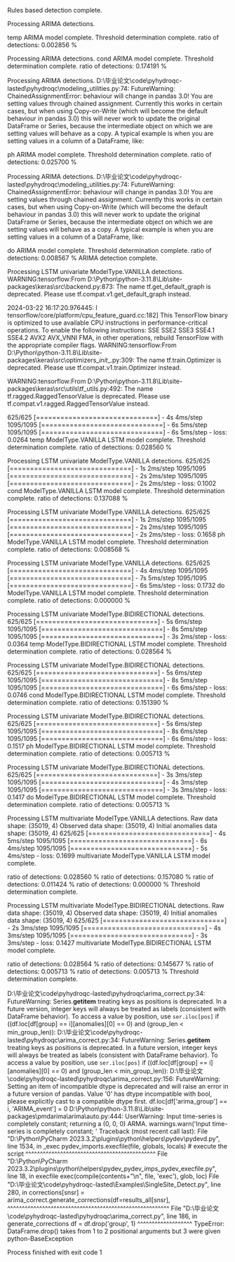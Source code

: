 
Rules based detection complete.


Processing ARIMA detections.

temp ARIMA model complete.
Threshold determination complete.
ratio of detections: 0.002856 %

Processing ARIMA detections.
cond ARIMA model complete.
Threshold determination complete.
ratio of detections: 0.174191 %

Processing ARIMA detections.
D:\毕业论文\code\pyhydroqc-lasted\pyhydroqc\modeling_utilities.py:74: FutureWarning: ChainedAssignmentError: behaviour will change in pandas 3.0!
You are setting values through chained assignment. Currently this works in certain cases, but when using Copy-on-Write (which will become the default behaviour in pandas 3.0) this will never work to update the original DataFrame or Series, because the intermediate object on which we are setting values will behave as a copy.
A typical example is when you are setting values in a column of a DataFrame, like:



ph ARIMA model complete.
Threshold determination complete.
ratio of detections: 0.025700 %

Processing ARIMA detections.
D:\毕业论文\code\pyhydroqc-lasted\pyhydroqc\modeling_utilities.py:74: FutureWarning: ChainedAssignmentError: behaviour will change in pandas 3.0!
You are setting values through chained assignment. Currently this works in certain cases, but when using Copy-on-Write (which will become the default behaviour in pandas 3.0) this will never work to update the original DataFrame or Series, because the intermediate object on which we are setting values will behave as a copy.
A typical example is when you are setting values in a column of a DataFrame, like:


do ARIMA model complete.
Threshold determination complete.
ratio of detections: 0.008567 %
ARIMA detection complete.


Processing LSTM univariate ModelType.VANILLA detections.
WARNING:tensorflow:From D:\Python\python-3.11.8\Lib\site-packages\keras\src\backend.py:873: The name tf.get_default_graph is deprecated. Please use tf.compat.v1.get_default_graph instead.

2024-03-22 16:17:20.976445: I tensorflow/core/platform/cpu_feature_guard.cc:182] This TensorFlow binary is optimized to use available CPU instructions in performance-critical operations.
To enable the following instructions: SSE SSE2 SSE3 SSE4.1 SSE4.2 AVX2 AVX_VNNI FMA, in other operations, rebuild TensorFlow with the appropriate compiler flags.
WARNING:tensorflow:From D:\Python\python-3.11.8\Lib\site-packages\keras\src\optimizers\__init__.py:309: The name tf.train.Optimizer is deprecated. Please use tf.compat.v1.train.Optimizer instead.

WARNING:tensorflow:From D:\Python\python-3.11.8\Lib\site-packages\keras\src\utils\tf_utils.py:492: The name tf.ragged.RaggedTensorValue is deprecated. Please use tf.compat.v1.ragged.RaggedTensorValue instead.

625/625 [==============================] - 4s 4ms/step
1095/1095 [==============================] - 6s 5ms/step
1095/1095 [==============================] - 6s 5ms/step - loss: 0.0264
temp ModelType.VANILLA LSTM model complete.
Threshold determination complete.
ratio of detections: 0.028560 %

Processing LSTM univariate ModelType.VANILLA detections.
625/625 [==============================] - 1s 2ms/step
1095/1095 [==============================] - 2s 2ms/step
1095/1095 [==============================] - 2s 2ms/step - loss: 0.1002
cond ModelType.VANILLA LSTM model complete.
Threshold determination complete.
ratio of detections: 0.137088 %

Processing LSTM univariate ModelType.VANILLA detections.
625/625 [==============================] - 1s 2ms/step
1095/1095 [==============================] - 2s 2ms/step
1095/1095 [==============================] - 2s 2ms/step - loss: 0.1658
ph ModelType.VANILLA LSTM model complete.
Threshold determination complete.
ratio of detections: 0.008568 %

Processing LSTM univariate ModelType.VANILLA detections.
625/625 [==============================] - 4s 4ms/step
1095/1095 [==============================] - 7s 5ms/step
1095/1095 [==============================] - 6s 5ms/step - loss: 0.1732
do ModelType.VANILLA LSTM model complete.
Threshold determination complete.
ratio of detections: 0.000000 %

Processing LSTM univariate ModelType.BIDIRECTIONAL detections.
625/625 [==============================] - 5s 6ms/step
1095/1095 [==============================] - 8s 5ms/step
1095/1095 [==============================] - 3s 2ms/step - loss: 0.0364
temp ModelType.BIDIRECTIONAL LSTM model complete.
Threshold determination complete.
ratio of detections: 0.028564 %

Processing LSTM univariate ModelType.BIDIRECTIONAL detections.
625/625 [==============================] - 5s 6ms/step
1095/1095 [==============================] - 8s 5ms/step
1095/1095 [==============================] - 6s 6ms/step - loss: 0.0746
cond ModelType.BIDIRECTIONAL LSTM model complete.
Threshold determination complete.
ratio of detections: 0.151390 %

Processing LSTM univariate ModelType.BIDIRECTIONAL detections.
625/625 [==============================] - 5s 6ms/step
1095/1095 [==============================] - 8s 6ms/step
1095/1095 [==============================] - 6s 6ms/step - loss: 0.1517
ph ModelType.BIDIRECTIONAL LSTM model complete.
Threshold determination complete.
ratio of detections: 0.005713 %

Processing LSTM univariate ModelType.BIDIRECTIONAL detections.
625/625 [==============================] - 3s 3ms/step
1095/1095 [==============================] - 4s 3ms/step
1095/1095 [==============================] - 3s 3ms/step - loss: 0.1417
do ModelType.BIDIRECTIONAL LSTM model complete.
Threshold determination complete.
ratio of detections: 0.005713 %

Processing LSTM multivariate ModelType.VANILLA detections.
Raw data shape: (35019, 4)
Observed data shape: (35019, 4)
Initial anomalies data shape: (35019, 4)
625/625 [==============================] - 4s 5ms/step
1095/1095 [==============================] - 6s 4ms/step
1095/1095 [==============================] - 5s 4ms/step - loss: 0.1699
multivariate ModelType.VANILLA LSTM model complete.

ratio of detections: 0.028560 %
ratio of detections: 0.157080 %
ratio of detections: 0.011424 %
ratio of detections: 0.000000 %
Threshold determination complete.

Processing LSTM multivariate ModelType.BIDIRECTIONAL detections.
Raw data shape: (35019, 4)
Observed data shape: (35019, 4)
Initial anomalies data shape: (35019, 4)
625/625 [==============================] - 2s 3ms/step
1095/1095 [==============================] - 4s 3ms/step
1095/1095 [==============================] - 3s 3ms/step - loss: 0.1427
multivariate ModelType.BIDIRECTIONAL LSTM model complete.

ratio of detections: 0.028564 %
ratio of detections: 0.145677 %
ratio of detections: 0.005713 %
ratio of detections: 0.005713 %
Threshold determination complete.








D:\毕业论文\code\pyhydroqc-lasted\pyhydroqc\arima_correct.py:34: FutureWarning: Series.__getitem__ treating keys as positions is deprecated. In a future version, integer keys will always be treated as labels (consistent with DataFrame behavior). To access a value by position, use `ser.iloc[pos]`
  if ((df.loc[df[group] == i][anomalies][0] == 0) and (group_len < min_group_len)):
D:\毕业论文\code\pyhydroqc-lasted\pyhydroqc\arima_correct.py:34: FutureWarning: Series.__getitem__ treating keys as positions is deprecated. In a future version, integer keys will always be treated as labels (consistent with DataFrame behavior). To access a value by position, use `ser.iloc[pos]`
  if ((df.loc[df[group] == i][anomalies][0] == 0) and (group_len < min_group_len)):
D:\毕业论文\code\pyhydroqc-lasted\pyhydroqc\arima_correct.py:156: FutureWarning: Setting an item of incompatible dtype is deprecated and will raise an error in a future version of pandas. Value '0' has dtype incompatible with bool, please explicitly cast to a compatible dtype first.
  df.loc[df['arima_group'] == i, 'ARIMA_event'] = 0
D:\Python\python-3.11.8\Lib\site-packages\pmdarima\arima\auto.py:444: UserWarning: Input time-series is completely constant; returning a (0, 0, 0) ARMA.
  warnings.warn('Input time-series is completely constant; '
Traceback (most recent call last):
  File "D:\Python\PyCharm 2023.3.2\plugins\python\helpers\pydev\pydevd.py", line 1534, in _exec
    pydev_imports.execfile(file, globals, locals)  # execute the script
    ^^^^^^^^^^^^^^^^^^^^^^^^^^^^^^^^^^^^^^^^^^^^^
  File "D:\Python\PyCharm 2023.3.2\plugins\python\helpers\pydev\_pydev_imps\_pydev_execfile.py", line 18, in execfile
    exec(compile(contents+"\n", file, 'exec'), glob, loc)
  File "D:\毕业论文\code\pyhydroqc-lasted\Examples\SingleSite_Detect.py", line 280, in <module>
    corrections[snsr] = arima_correct.generate_corrections(df=results_all[snsr],
                        ^^^^^^^^^^^^^^^^^^^^^^^^^^^^^^^^^^^^^^^^^^^^^^^^^^^^^^^^
  File "D:\毕业论文\code\pyhydroqc-lasted\pyhydroqc\arima_correct.py", line 186, in generate_corrections
    df = df.drop('group', 1)
         ^^^^^^^^^^^^^^^^^^^
TypeError: DataFrame.drop() takes from 1 to 2 positional arguments but 3 were given
python-BaseException

Process finished with exit code 1
